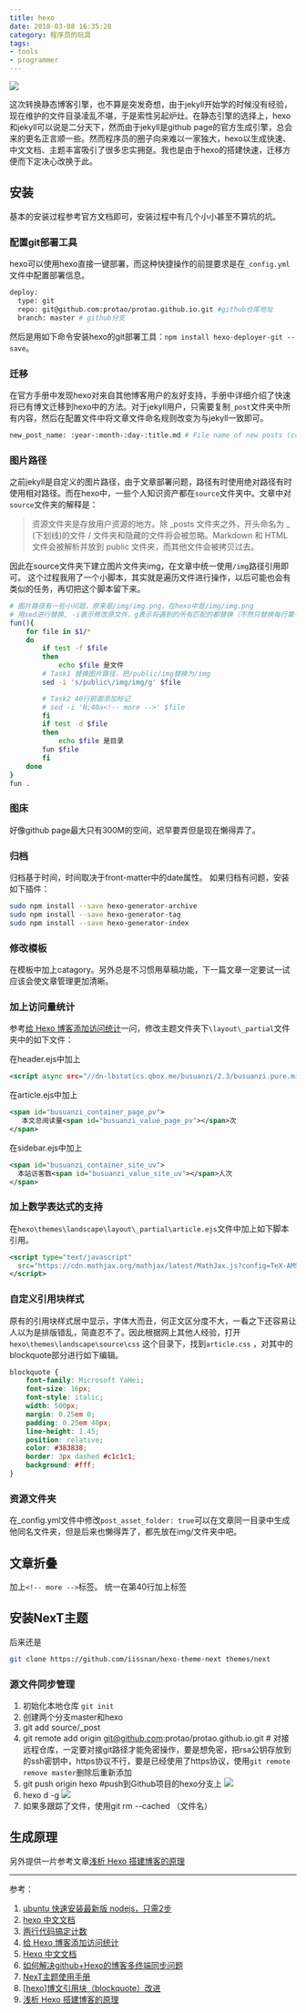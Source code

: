 ```yaml
---
title: hexo
date: 2018-03-08 16:35:28
category: 程序员的玩具
tags: 
- tools
- programmer
---
```


![](http://image.techweb.com.cn/upload/roll/2015/11/19/201511199829_3279.jpg)


这次转换静态博客引擎，也不算是突发奇想，由于jekyll开始学的时候没有经验，现在维护的文件目录凌乱不堪，于是索性另起炉灶。在静态引擎的选择上，hexo和jekyll可以说是二分天下，然而由于jekyll是github page的官方生成引擎，总会来的更名正言顺一些。然而程序员的圈子向来难以一家独大，hexo以生成快速、中文文档、主题丰富吸引了很多忠实拥趸。我也是由于hexo的搭建快速，迁移方便而下定决心改换于此。

## 安装
基本的安装过程参考官方文档即可，安装过程中有几个小小甚至不算坑的坑。

<!-- more -->

### 配置git部署工具
hexo可以使用hexo直接一键部署，而这种快捷操作的前提要求是在`_config.yml`文件中配置部署信息。
``` bash
deploy:
  type: git
  repo: git@github.com:protao/protao.github.io.git #github仓库地址
  branch: master # github分支
```
然后是用如下命令安装hexo的git部署工具：`npm install hexo-deployer-git --save`。

### 迁移
在官方手册中发现hexo对来自其他博客用户的友好支持，手册中详细介绍了快速将已有博文迁移到hexo中的方法。对于jekyll用户，只需要复制`_post`文件夹中所有内容，然后在配置文件中将文章文件命名规则改变为与jekyll一致即可。
```bash
new_post_name: :year-:month-:day-:title.md # File name of new posts (come from jekyll)
```

### 图片路径
之前jekyll是自定义的图片路径，由于文章部署问题，路径有时使用绝对路径有时使用相对路径。而在hexo中，一些个人知识资产都在`source`文件夹中。文章中对`source`文件夹的解释是：

> 资源文件夹是存放用户资源的地方。除 \_posts 文件夹之外，开头命名为 _ (下划线)的文件 / 文件夹和隐藏的文件将会被忽略。Markdown 和 HTML 文件会被解析并放到 public 文件夹，而其他文件会被拷贝过去。

因此在source文件夹下建立图片文件夹img，在文章中统一使用`/img`路径引用即可。
这个过程我用了一个小脚本，其实就是遍历文件进行操作，以后可能也会有类似的任务，再切把这个脚本留下来。
```bash
# 图片路径有一些小问题，原来是/img/img.png，在hexo中是/img/img.png
# 用sed进行替换, -i表示修改原文件，g表示将遇到的所有匹配的都替换（不然只替换每行第一个）
fun(){
	for file in $1/*
	do
	    if test -f $file
	    then
	        echo $file 是文件
		# Task1 替换图片路径，把/public/img替换为/img
		sed -i 's/public\/img/img/g' $file

		# Task2 40行前面添加标记
		# sed -i 'N;40a<!-- more -->' $file
	    fi
	    if test -d $file
	    then
	        echo $file 是目录
		fun $file
	    fi
	done
}
fun .
```

### 图床
好像github page最大只有300M的空间，迟早要弄但是现在懒得弄了。

### 归档
归档基于时间，时间取决于front-matter中的date属性。
如果归档有问题，安装如下插件：
``` bash
sudo npm install --save hexo-generator-archive
sudo npm install --save hexo-generator-tag
sudo npm install --save hexo-generator-index
```

### 修改模板
在模板中加上catagory。另外总是不习惯用草稿功能，下一篇文章一定要试一试应该会使文章管理更加清晰。

### 加上访问量统计
参考[给 Hexo 博客添加访问统计](https://www.jianshu.com/p/8a8f880f40c0)一问，修改主题文件夹下`\layout\_partial`文件夹中的如下文件：

在header.ejs中加上
```xml
<script async src="//dn-lbstatics.qbox.me/busuanzi/2.3/busuanzi.pure.mini.js"></script>
```
在article.ejs中加上
```xml
<span id="busuanzi_container_page_pv">
   本文总阅读量<span id="busuanzi_value_page_pv"></span>次
</span>
```

在sidebar.ejs中加上
```xml
<span id="busuanzi_container_site_uv"> 
  本站访客数<span id="busuanzi_value_site_uv"></span>人次
</span>
```


### 加上数学表达式的支持
在`hexo\themes\landscape\layout\_partial\article.ejs`文件中加上如下脚本引用。
``` xml
<script type="text/javascript"
  src="https://cdn.mathjax.org/mathjax/latest/MathJax.js?config=TeX-AMS-MML_HTMLorMML">
</script>
```

### 自定义引用块样式
原有的引用块样式居中显示，字体大而丑，何正文区分度不大，一看之下还容易让人以为是排版错乱，简直忍不了。因此根据网上其他人经验，打开`hexo\themes\landscape\source\css` 这个目录下，找到`article.css` ，对其中的blockquote部分进行如下编辑。

```CSS
blockquote {
	font-family: Microsoft YaHei;
	font-size: 16px;
	font-style: italic;
	width: 500px;
	margin: 0.25em 0;
	padding: 0.25em 40px;
	line-height: 1.45;
	position: relative;
	color: #383838;
	border: 3px dashed #c1c1c1;
	background: #fff;
}
```

### 资源文件夹

在_config.yml文件中修改`post_asset_folder: true`可以在文章同一目录中生成他同名文件夹，但是后来也懒得弄了，都先放在img/文件夹中吧。

## 文章折叠
加上`<!-- more -->`标签。
统一在第40行加上标签

## 安装NexT主题

后来还是

```bash
git clone https://github.com/iissnan/hexo-theme-next themes/next
```



### 源文件同步管理

1. 初始化本地仓库 `git init`
2. 创建两个分支master和hexo
3. git add source/\_post
4. git remote add origin git@github.com:protao/protao.github.io.git # 对接远程仓库，一定要对接git路径才能免密操作，要是想免密，把rsa公钥存放到的ssh密钥中，https协议不行，要是已经使用了https协议，使用`git remote remove master`删除后重新添加
5. git push origin hexo  #push到Github项目的hexo分支上 
    ![](/img/hexo1.png)
6. hexo d -g
    ![](/img/hexo2.png)
7. 如果多跟踪了文件，使用git rm --cached （文件名）


## 生成原理
另外提供一片参考文章[浅析 Hexo 搭建博客的原理](https://juejin.im/post/598eeaff5188257d592e55bb)

* * *
参考：
1. [ubuntu 快速安装最新版 nodejs，只需2步](http://http://blog.csdn.net/Ezreal_King/article/details/78659810)
2. [hexo 中文文档](https://hexo.io/zh-cn/docs/)
3. [两行代码搞定计数](http://busuanzi.ibruce.info/)
4. [给 Hexo 博客添加访问统计](https://www.jianshu.com/p/8a8f880f40c0)
5. [Hexo 中文文档](https://hexo.io/zh-cn/docs/)
6. [如何解决github+Hexo的博客多终端同步问题](http://blog.csdn.net/Monkey_LZL/article/details/60870891)
7. [NexT主题使用手册](http://theme-next.iissnan.com/)
8. [[hexo]博文引用块（blockquote）改进](https://www.jianshu.com/p/96bd40da79d2)
9. [浅析 Hexo 搭建博客的原理](https://juejin.im/post/598eeaff5188257d592e55bb)
